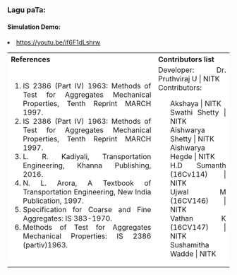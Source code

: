### Lagu paTa:

#### Simulation Demo:
<li><a href="https://youtu.be/if6F1dLshrw">https://youtu.be/if6F1dLshrw</a></li>

<table style="text-align:justify;margin-top:15px;">
<tr style="background-color: white">
<th>References</th>
<th>Contributors list</th>
</tr>
<tr style="text-align:justify;padding-top:0px;background-color: white">
<td style="text-align:justify;padding-top:0px">
<ol style="padding-top:0px">
  <li>IS 2386 (Part IV) 1963: Methods of Test for Aggregates Mechanical Properties, Tenth Reprint MARCH 1997.</li>
  <li>IS 2386 (Part IV) 1963: Methods of Test for Aggregates Mechanical Properties, Tenth Reprint MARCH 1997.</li>
  <li>L. R. Kadiyali, Transportation Engineering, Khanna Publishing, 2016.</li>
  <li>N. L. Arora, A Textbook of Transportation Engineering, New India Publication, 1997.</li>
  <li>Specification for Coarse and Fine Aggregates: IS 383-1970.</li>
  <li>Methods of Test for Aggregates Mechanical Properties: IS 2386 (partiv)1963.</li>
</ol>
</td>
<td style="text-align:justify;padding-top:0px">Developer: Dr. Pruthviraj U | NITK</br>
Contributors:
<ul style="list-style-type: none;">
<li>Akshaya | NITK</li>
<li>Swathi Shetty | NITK</li>
<li>Aishwarya Shetty | NITK</li>
<li>Aishwarya Hegde | NITK</li>
<li>H.D Sumanth (16Cv114) | NITK</li>
<li>Ujwal M (16CV146) | NITK</li>
<li>Vathan K (16CV147) | NITK</li>
<li>Sushamitha Wadde | NITK</li>
</ul></td>
</tr>
</table>


 
 


 
 


